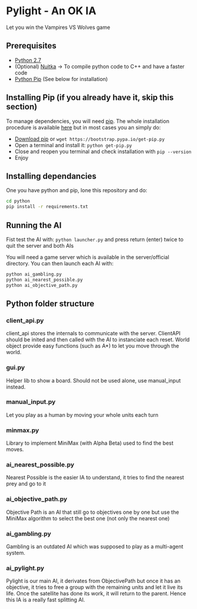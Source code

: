 Pylight - An OK IA
===================

Let you win the Vampires VS Wolves game

## Prerequisites

- [Python 2.7](https://www.python.org/downloads/)
- (Optional) [Nuitka](http://nuitka.net/pages/download.html) -> To compile python code to C++ and have a faster code
- [Python Pip](https://pypi.python.org/pypi/pip) (See below for installation)

## Installing Pip (if you already have it, skip this section)

To manage dependencies, you will need [pip](https://pypi.python.org/pypi/pip). The whole installation procedure is available [here](https://pip.pypa.io/en/latest/installing.html)
but in most cases you an simply do:

- [Download pip](https://bootstrap.pypa.io/get-pip.py) or `wget https://bootstrap.pypa.io/get-pip.py`
- Open a terminal and install it: `python get-pip.py`
- Close and reopen you terminal and check installation with `pip --version`
- Enjoy

## Installing dependancies

One you have python and pip, lone this repository and do:

```bash
cd python
pip install -r requirements.txt
```

## Running the AI

Fist test the AI with: `python launcher.py` and press return (enter) twice to quit the server and both AIs

You will need a game server which is available in the server/official directory.
You can then launch each AI with:

```bash
python ai_gambling.py
python ai_nearest_possible.py
python ai_objective_path.py
```

## Python folder structure

### client_api.py

client_api stores the internals to communicate with the server. ClientAPI should be inited and then called with the AI to instanciate each reset.
World object provide easy functions (such as A*) to let you move through the world.

### gui.py

Helper lib to show a board. Should not be used alone, use manual_input instead.

### manual_input.py

Let you play as a human by moving your whole units each turn

### minmax.py

Library to implement MiniMax (with Alpha Beta) used to find the best moves.

### ai_nearest_possible.py

Nearest Possible is the easier IA to understand, it tries to find the nearest prey and go to it

### ai_objective_path.py

Objective Path is an AI that still go to objectives one by one but use the MiniMax algorithm to select the best one (not only the nearest one)

### ai_gambling.py

Gambling is an outdated AI which was supposed to play as a multi-agent system.

### ai_pylight.py

Pylight is our main AI, it derivates from ObjectivePath but once it has an objective, it tries to free a group with the remaining units and let it live its life.
Once the satellite has done its work, it will return to the parent. Hence this IA is a really fast splitting AI.